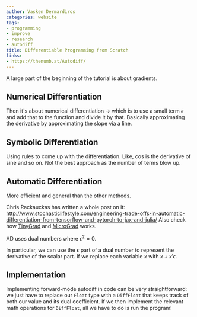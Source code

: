 ```yaml
---
author: Vasken Dermardiros
categories: website
tags:
- programming
- improve
- research
- autodiff
title: Differentiable Programming from Scratch
links:
- https://thenumb.at/Autodiff/
---
```


A large part of the beginning of the tutorial is about gradients.

## Numerical Differentiation

Then it's about numerical differentiation -> which is to use a small term $\epsilon$ and add that to the function and divide it by that. Basically approximating the derivative by approximating the slope via a line.

## Symbolic Differentiation

Using rules to come up with the differentiation. Like, cos is the derivative of sine and so on. Not the best approach as the number of terms blow up.

## Automatic Differentiation

More efficient and general than the other methods.

Chris Rackauckas has written a whole post on it:
<http://www.stochasticlifestyle.com/engineering-trade-offs-in-automatic-differentiation-from-tensorflow-and-pytorch-to-jax-and-julia/>
Also check how [TinyGrad]([https://github.com/geohot/tinygrad) and [MicroGrad](https://github.com/karpathy/micrograd) works.

AD uses dual numbers where $\epsilon^2=0$.

In particular, we can use the $\epsilon$ part of a dual number to represent the derivative of the scalar part. If we replace each variable $x$ with $x+x'\epsilon$.

## Implementation

Implementing forward-mode autodiff in code can be very straightforward: we just have to replace our `Float` type with a `DiffFloat` that keeps track of both our value and its dual coefficient. If we then implement the relevant math operations for `DiffFloat`, all we have to do is run the program!
